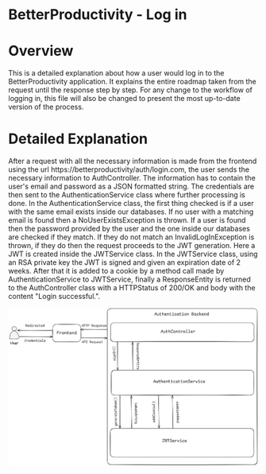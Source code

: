 # BetterProductivity - Log in

# Overview

This is a detailed explanation about how a user would log in to the BetterProductivity application. It explains the entire
roadmap taken from the request until the response step by step. For any change to the workflow of logging in, this file 
will also be changed to present the most up-to-date version of the process.

# Detailed Explanation

After a request with all the necessary information is made from the frontend using the url 
https://betterproductivity/auth/login.com, the user sends the necessary information to AuthController. The information has to
contain the user's email and password as a JSON formatted string. The credentials are then sent to the AuthenticationService
class where further processing is done. In the AuthenticationService class, the first thing checked is if a user with the
same email exists inside our databases. If no user with a matching email is found then a NoUserExistsException is thrown.
If a user is found then the password provided by the user and the one inside our databases are checked if they match. If
they do not match an InvalidLogInException is thrown, if they do then the request proceeds to the JWT generation. Here a
JWT is created inside the JWTService class. In the JWTService class, using an RSA private key the JWT is signed and 
given an expiration date of 2 weeks. After that it is added to a cookie by a method call made by AuthenticationService to
JWTService, finally a ResponseEntity is returned to the AuthController class with a HTTPStatus of 200/OK and body with 
the content "Login successful.".

<picture>
    <source media="(prefers-color-scheme: dark)" srcset="../Images/SignInDark.png">
    <source media="(prefers-color-scheme: light)" srcset="../Images/SignInLight.png">
    <img alt="Log-in Explanation" src="../Images/SignInLight.png">
</picture>